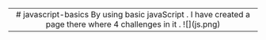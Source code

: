 <table align="center" border="0"><tr><td align="center" width="9999">
# javascript-basics
By using basic javaScript . I have created a page there where 4 challenges in it .
![](js.png)
